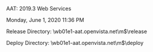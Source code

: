 AAT: 2019.3 Web Services

Monday, June 1, 2020
11:36 PM

Release Directory:
\\wb01e1-aat.openvista.net\m$\release

Deploy Directory:
\\wb01e1-aat.openvista.net\m$\deploy